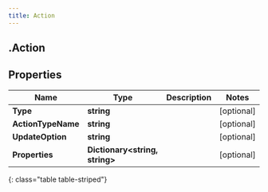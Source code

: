 ```yaml
---
title: Action
---
```

## .Action

## Properties

|Name | Type | Description | Notes|
|------------ | ------------- | ------------- | -------------|
| **Type** | **string** |  | [optional] |
| **ActionTypeName** | **string** |  | [optional] |
| **UpdateOption** | **string** |  | [optional] |
| **Properties** | **Dictionary&lt;string, string&gt;** |  | [optional] |
{: class="table table-striped"}


